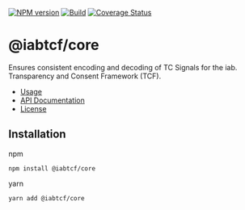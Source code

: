 [![NPM version](https://img.shields.io/npm/v/@iabtcf/core.svg?style=flat-square)](https://www.npmjs.com/package/@iabtcf/core)
[![Build](https://travis-ci.org/chrispaterson/iabtcf-es.svg?branch=master)](https://travis-ci.org/chrispaterson/iabtcf-es)
[![Coverage Status](https://coveralls.io/repos/github/chrispaterson/iabtcf-es/badge.svg)](https://coveralls.io/github/chrispaterson/iabtcf-es)

# @iabtcf/core

Ensures consistent encoding and decoding of TC Signals for the iab. Transparency and Consent Framework (TCF).

 * [Usage](docs/usage/README.md)
 * [API Documentation](docs/api/README.md#iabtcfcore---api-documentation)
 * [License](LICENSE)

## Installation

npm
```
npm install @iabtcf/core
```

yarn
```
yarn add @iabtcf/core
```
